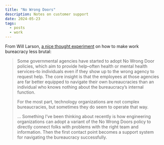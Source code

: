 ```yaml
---
title: "No Wrong Doors"
description: Notes on customer support
date: 2024-05-23
tags:
  - posts
  - work
---
```


From Will Larson, [a nice thought experiment](https://lethain.com/no-wrong-doors/) on how to make work bureacracy less brutal:

>Some governmental agencies have started to adopt No Wrong Door policies, which aim to provide help–often health or mental health services–to individuals even if they show up to the wrong agency to request help. The core insight is that the employees at those agencies are far better equipped to navigate their own bureaucracies than an individual who knows nothing about the bureaucracy’s internal function.
>
>For the most part, technology organizations are not complex bureaucracies, but sometimes they do seem to operate that way. 
>
>...
>Something I’ve been thinking about recently is how engineering organizations can adopt a variant of the No Wrong Doors policy to directly connect folks with problems with the right team and information. Then the first contact point becomes a support system for navigating the bureaucracy successfully.